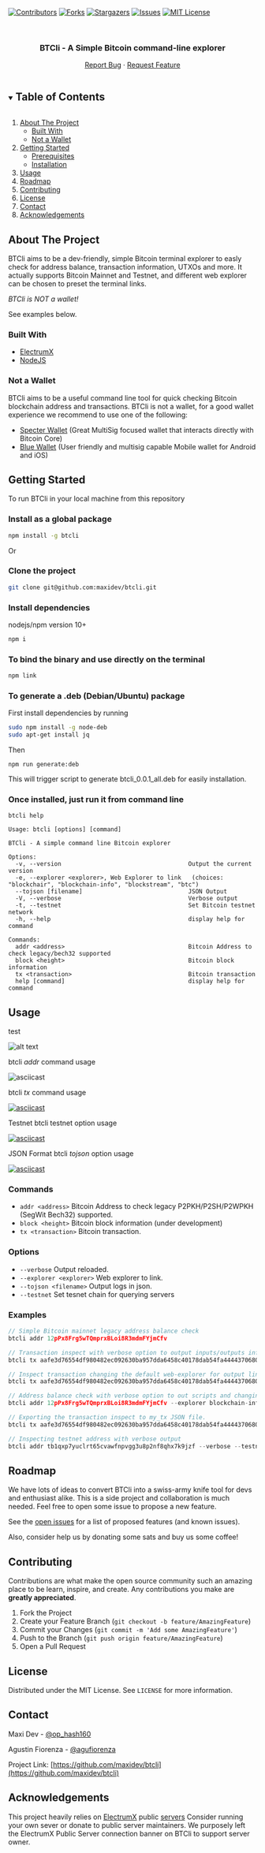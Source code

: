 <!--
*** Thanks for checking out the Best-README-Template. If you have a suggestion
*** that would make this better, please fork the repo and create a pull request
*** or simply open an issue with the tag "enhancement".
*** Thanks again! Now go create something AMAZING! :D
***
***
***
*** To avoid retyping too much info. Do a search and replace for the following:
*** maxidev, btcli, twitter_handle, email, BTCli - A Simple Bitcoin command-line explorer, BTCli - A Simple Bitcoin command-line explorer
-->



<!-- PROJECT SHIELDS -->
<!--
*** I'm using markdown "reference style" links for readability.
*** Reference links are enclosed in brackets [ ] instead of parentheses ( ).
*** See the bottom of this document for the declaration of the reference variables
*** for contributors-url, forks-url, etc. This is an optional, concise syntax you may use.
*** https://www.markdownguide.org/basic-syntax/#reference-style-links
-->
[![Contributors][contributors-shield]][contributors-url]
[![Forks][forks-shield]][forks-url]
[![Stargazers][stars-shield]][stars-url]
[![Issues][issues-shield]][issues-url]
[![MIT License][license-shield]][license-url]

<!-- PROJECT LOGO -->
<br />
<p align="center">

  <h3 align="center">BTCli - A Simple Bitcoin command-line explorer</h3>
  <p align="center">
    <a href="https://github.com/maxidev/btcli/issues">Report Bug</a>
    ·
    <a href="https://github.com/maxidev/btcli/issues">Request Feature</a>
  </p>
</p>



<!-- TABLE OF CONTENTS -->
<details open="open">
  <summary><h2 style="display: inline-block">Table of Contents</h2></summary>
  <ol>
    <li>
      <a href="#about-the-project">About The Project</a>
      <ul>
        <li><a href="#built-with">Built With</a></li>
      </ul>
      <ul>
        <li><a href="#not-a-wallet">Not a Wallet</a></li>
      </ul>
    </li>
    <li>
      <a href="#getting-started">Getting Started</a>
      <ul>
        <li><a href="#prerequisites">Prerequisites</a></li>
        <li><a href="#installation">Installation</a></li>
      </ul>
    </li>
    <li><a href="#usage">Usage</a></li>
    <li><a href="#roadmap">Roadmap</a></li>
    <li><a href="#contributing">Contributing</a></li>
    <li><a href="#license">License</a></li>
    <li><a href="#contact">Contact</a></li>
    <li><a href="#acknowledgements">Acknowledgements</a></li>
  </ol>
</details>



<!-- ABOUT THE PROJECT -->
## About The Project
BTCli aims to be a dev-friendly, simple Bitcoin terminal explorer to easly check for address balance, transaction information, UTXOs and more.
It actually supports Bitcoin Mainnet and Testnet, and different web explorer can be chosen to preset the terminal links.

*BTCli is NOT a wallet!*

See examples below.

### Built With

* [ElectrumX](https://electrumx.readthedocs.io/en/latest/protocol-basics.html)
* [NodeJS](https://nodejs.org)

### Not a Wallet

BTCli aims to be a useful command line tool for quick checking Bitcoin blockchain address and transactions. BTCli is not a wallet, for a good wallet experience we recommend to use one of the following:

* [Specter Wallet](https://github.com/cryptoadvance/specter-desktop) (Great MultiSig focused wallet that interacts directly with Bitcoin Core)
* [Blue Wallet](https://github.com/BlueWallet/BlueWallet) (User friendly and multisig capable Mobile wallet for Android and iOS)

<!-- GETTING STARTED -->
## Getting Started

To run BTCli in your local machine from this repository

### Install as a global package
  ```sh
  npm install -g btcli
  ```

Or

### Clone the project
  ```sh
  git clone git@github.com:maxidev/btcli.git
  ```

### Install dependencies

nodejs/npm version 10+

  ```sh
  npm i
  ```

### To bind the binary and use directly on the terminal

   ```sh
   npm link
   ```

### To generate a .deb (Debian/Ubuntu) package 

First install dependencies by running

```sh
sudo npm install -g node-deb
sudo apt-get install jq
```
Then

```
npm run generate:deb
```

This will trigger script to generate btcli_0.0.1_all.deb for easily installation.

### Once installed, just run it from command line

```
btcli help

Usage: btcli [options] [command]

BTCli - A simple command line Bitcoin explorer

Options:
  -v, --version                                    Output the current version
  -e, --explorer <explorer>, Web Explorer to link   (choices: "blockchair", "blockchain-info", "blockstream", "btc")
  --tojson [filename]                              JSON Output
  -V, --verbose                                    Verbose output
  -t, --testnet                                    Set Bitcoin testnet network
  -h, --help                                       display help for command

Commands:
  addr <address>                                   Bitcoin Address to check legacy/bech32 supported
  block <height>                                   Bitcoin block information
  tx <transaction>                                 Bitcoin transaction
  help [command]                                   display help for command
```
<!-- USAGE EXAMPLES -->
## Usage
test

![alt text](examples/parrot.svg)

btcli _addr_ command usage 

![asciicast](https://asciinema.org/a/389942.png)

btcli _tx_ command usage 

[![asciicast](https://asciinema.org/a/389946.png)](https://asciinema.org/a/389946)

Testnet
btcli testnet option usage 

[![asciicast](https://asciinema.org/a/389944.png)](https://asciinema.org/a/389944)

JSON Format
btcli _tojson_ option usage 

[![asciicast](https://asciinema.org/a/389947.png)](https://asciinema.org/a/389947)

### Commands

- `addr <address>` Bitcoin Address to check legacy P2PKH/P2SH/P2WPKH (SegWit Bech32) supported.
- `block <height>` Bitcoin block information (under development)
- `tx <transaction>` Bitcoin transaction.

### Options

- `--verbose` Output reloaded.
- `--explorer <explorer>` Web explorer to link.
- `--tojson <filename>` Output logs in json.
- `--testnet` Set tesnet chain for querying servers

### Examples

```js
// Simple Bitcoin mainnet legacy address balance check
btcli addr 12pPx8Frg5wTQmprxBLoi8R3mdmFYjmCfv
```

```js
// Transaction inspect with verbose option to output inputs/outputs info
btcli tx aafe3d76554df980482ec092630ba957dda6458c40178dab54fa44443706808c --verbose
```

```js
// Inspect transaction changing the default web-explorer for output links
btcli tx aafe3d76554df980482ec092630ba957dda6458c40178dab54fa44443706808c -e blockstream
```

```js
// Address balance check with verbose option to out scripts and changing default web explorer
btcli addr 12pPx8Frg5wTQmprxBLoi8R3mdmFYjmCfv --explorer blockchain-info
```


```js
// Exporting the transaction inspect to my_tx JSON file.
btcli tx aafe3d76554df980482ec092630ba957dda6458c40178dab54fa44443706808c --tojson my_tx
```


```js
// Inspecting testnet address with verbose output
btcli addr tb1qxp7yuclrt65cvawfnpvgg3u8p2nf8qhx7k9jzf --verbose --testnet
```

<!-- ROADMAP -->
## Roadmap

We have lots of ideas to convert BTCli into a swiss-army knife tool for devs and enthusiast alike. This is a side project and collaboration is much needed. Feel free to open some issue to propose a new feature.

See the [open issues](https://github.com/maxidev/btcli/issues) for a list of proposed features (and known issues).

Also, consider help us by donating some sats and buy us some coffee!

<!-- CONTRIBUTING -->
## Contributing

Contributions are what make the open source community such an amazing place to be learn, inspire, and create. Any contributions you make are **greatly appreciated**.

1. Fork the Project
2. Create your Feature Branch (`git checkout -b feature/AmazingFeature`)
3. Commit your Changes (`git commit -m 'Add some AmazingFeature'`)
4. Push to the Branch (`git push origin feature/AmazingFeature`)
5. Open a Pull Request



<!-- LICENSE -->
## License

Distributed under the MIT License. See `LICENSE` for more information.



<!-- CONTACT -->
## Contact

Maxi Dev - [@op_hash160](https://twitter.com/op_hash160)

Agustin Fiorenza - [@agufiorenza](https://twitter.com/agufiorenza)

Project Link: [https://github.com/maxidev/btcli](https://github.com/maxidev/btcli)



<!-- ACKNOWLEDGEMENTS -->
## Acknowledgements

This project heavily relies on [ElectrumX](https://electrumx.readthedocs.io/en/latest/protocol-basics.html) public [servers](https://1209k.com/bitcoin-eye/ele.php?chain=btc)
Consider running your own sever or donate to public server maintainers. 
We purposely left the ElectrumX Public Server connection banner on BTCli to support server owner.


<!-- MARKDOWN LINKS & IMAGES -->
<!-- https://www.markdownguide.org/basic-syntax/#reference-style-links -->
[contributors-shield]: https://img.shields.io/github/contributors/maxidev/repo.svg?style=for-the-badge
[contributors-url]: https://github.com/maxidev/btcli/graphs/contributors
[forks-shield]: https://img.shields.io/github/forks/maxidev/repo.svg?style=for-the-badge
[forks-url]: https://github.com/maxidev/btcli/network/members
[stars-shield]: https://img.shields.io/github/stars/maxidev/repo.svg?style=for-the-badge
[stars-url]: https://github.com/maxidev/btcli/stargazers
[issues-shield]: https://img.shields.io/github/issues/maxidev/repo.svg?style=for-the-badge
[issues-url]: https://github.com/maxidev/btcli/issues
[license-shield]: https://img.shields.io/github/license/maxidev/repo.svg?style=for-the-badge
[license-url]: https://github.com/maxidev/btcli/blob/master/LICENSE.txt
[linkedin-shield]: https://img.shields.io/badge/-LinkedIn-black.svg?style=for-the-badge&logo=linkedin&colorB=555
